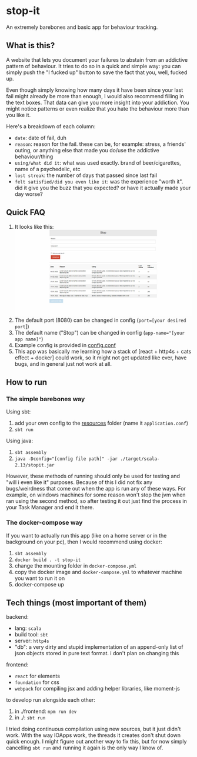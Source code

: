 # stop-it
An extremely barebones and basic app for behaviour tracking.

## What is this?

A website that lets you document your failures to abstain from an addictive pattern of behaviour. It tries to do so in a quick and simple way: you can simply push the "I fucked up" button to save the fact that you, well, fucked up.

Even though simply knowing how many days it have been since your last fail might already be more than enough, I would also recommend filling in the text boxes. That data can give you more insight into your addiction. You might notice patterns or even realize that you hate the behaviour more than you like it.

Here's a breakdown of each column:
- `date`: date of fail, duh
- `reason`: reason for the fail. these can be, for example: stress, a friends' outing, or anything else that made you do/use the addictive behaviour/thing
- `using/what did it`: what was used exactly. brand of beer/cigarettes, name of a psychedelic, etc
- `lost streak`: the number of days that passed since last fail
- `felt satisfied/did you even like it`: was the experience "worth it". did it give you the buzz that you expected? or have it actually made your day worse?

## Quick FAQ
1. It looks like this:
   ![preview](stuff/pictures/preview.png)
2. The default port (8080) can be changed in config (`port=[your desired port`])
3. The default name ("Stop") can be changed in config (`app-name="[your app name]"`)
4. Example config is provided in [config.conf](config.conf)
5. This app was basically me learning how a stack of [react + http4s + cats effect + docker] could work, so it might not get updated like ever, have bugs, and in general just not work at all.

## How to run

### The simple barebones way

Using sbt:
 1. add your own config to the [resources](src/main/resources) folder (name it `application.conf`)
 2. `sbt run`

Using java:
 1. `sbt assembly`
 2. `java -Dconfig="[config file path]" -jar ./target/scala-2.13/stopit.jar`

However, these methods of running should only be used for testing and "will i even like it" purposes. Because of this I did not fix any bugs/weirdness that come out when the app is run any of these ways. For example, on windows machines for some reason <C-c> won't stop the jvm when ran using the second method, so after testing it out just find the process in your Task Manager and end it there.
   
### The docker-compose way

If you want to actually run this app (like on a home server or in the background on your pc), then I would recommend using docker:
 1. `sbt assembly`
 2. `docker build . -t stop-it`
 4. change the mounting folder in `docker-compose.yml`
 5. copy the docker image and `docker-compose.yml` to whatever machine you want to run it on
 6. docker-compose up

## Tech things (most important of them)

backend:
 - lang: `scala`
 - build tool: `sbt`
 - server: `http4s`
 - "db": a very dirty and stupid implementation of an append-only list of json objects stored in pure text format. i don't plan on changing this
 
frontend:
 - `react` for elements
 - `foundation` for css
 - `webpack` for compiling jsx and adding helper libraries, like moment-js

to develop run alongside each other:
 1. in ./frontend: `npm run dev`
 2. in ./: `sbt run`

 I tried doing continuous compilation using new sources, but it just didn't work. With the way IOApps work, the threads it creates don't shut down quick enough. I might figure out another way to fix this, but for now simply cancelling `sbt run` and running it again is the only way I know of.
